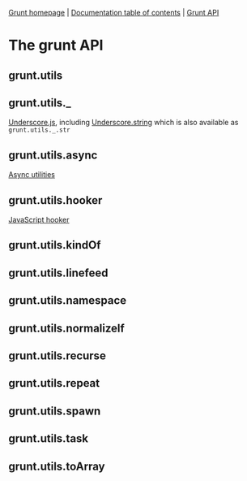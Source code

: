 [Grunt homepage](https://github.com/cowboy/grunt) | [Documentation table of contents](toc.md) | [Grunt API](api.md)

# The grunt API

## grunt.utils


## grunt.utils._
[Underscore.js](http://underscorejs.org/), including [Underscore.string](https://github.com/epeli/underscore.string) which is also available as `grunt.utils._.str`

## grunt.utils.async
[Async utilities](https://github.com/caolan/async)

## grunt.utils.hooker
[JavaScript hooker](https://github.com/cowboy/javascript-hooker)

## grunt.utils.kindOf


## grunt.utils.linefeed


## grunt.utils.namespace


## grunt.utils.normalizelf


## grunt.utils.recurse


## grunt.utils.repeat


## grunt.utils.spawn


## grunt.utils.task


## grunt.utils.toArray

